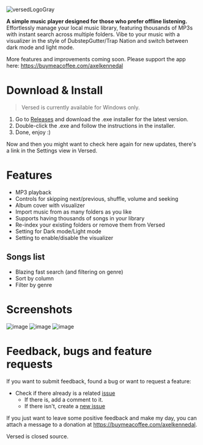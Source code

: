 
![versedLogoGray](https://github.com/user-attachments/assets/22e8c423-d786-4758-ac6a-889cb5101aed)

**A simple music player designed for those who prefer offline listening.**
Effortlessly manage your local music library, featuring thousands of MP3s with instant search across multiple folders. Vibe to your music with a visualizer in the style of DubstepGutter/Trap Nation and switch between dark mode and light mode.

More features and improvements coming soon. Please support the app here: https://buymeacoffee.com/axelkennedal

# Download & Install
> Versed is currently available for Windows only.

1. Go to [Releases](https://github.com/axelkennedal/versed/releases) and download the .exe installer for the latest version.
2. Double-click the .exe and follow the instructions in the installer.
3. Done, enjoy :)

Now and then you might want to check here again for new updates, there's a link in the Settings view in Versed.

# Features
  * MP3 playback
  * Controls for skipping next/previous, shuffle, volume and seeking
  * Album cover with visualizer
  * Import music from as many folders as you like
  * Supports having thousands of songs in your library
  * Re-index your existing folders or remove them from Versed
  * Setting for Dark mode/Light mode
  * Setting to enable/disable the visualizer
## Songs list
  * Blazing fast search (and filtering on genre)
  * Sort by column
  * Filter by genre

# Screenshots
![image](https://github.com/user-attachments/assets/8beee7eb-0ba3-4508-8ccb-5632230a76ee)
![image](https://github.com/user-attachments/assets/d0d6e3d8-0e52-4057-ba50-8ee8f575f050)
![image](https://github.com/user-attachments/assets/a0d3ce72-3580-4c73-80a1-58b8ee20d3f1)

# Feedback, bugs and feature requests
If you want to submit feedback, found a bug or want to request a feature:
* Check if there already is a related [issue](https://github.com/axelkennedal/versed/issues)
  * If there is, add a comment to it.
  * If there isn't, create a [new issue](https://github.com/axelkennedal/versed/issues/new)

If you just want to leave some positive feedback and make my day, you can attach a message to a donation at https://buymeacoffee.com/axelkennedal.
 
Versed is closed source.
